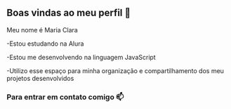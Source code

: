 ## Boas vindas ao meu perfil 💙

Meu nome é Maria Clara

-Estou estudando na Alura

-Estou me desenvolvendo na linguagem JavaScript

-Utilizo esse espaço para minha organização e compartilhamento dos meu projetos desenvolvidos
  
### Para entrar em contato comigo 📫
